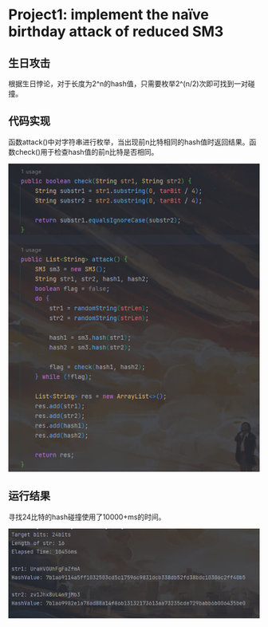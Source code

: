 # Project1: implement the naïve birthday attack of reduced SM3

## 生日攻击

根据生日悖论，对于长度为2^n的hash值，只需要枚举2^(n/2)次即可找到一对碰撞。

## 代码实现

函数attack()中对字符串进行枚举，当出现前n比特相同的hash值时返回结果。函数check()用于检查hash值的前n比特是否相同。

![Alt text](2.png)

## 运行结果

寻找24比特的hash碰撞使用了10000+ms的时间。

![Alt text](1.png)
